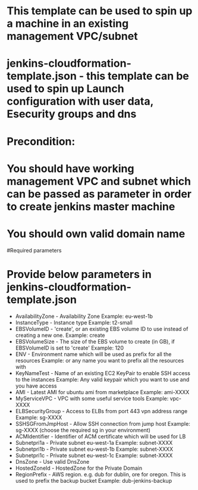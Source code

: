 # This template can be used to spin up a machine in an existing management VPC/subnet
# jenkins-cloudformation-template.json - this template can be used to spin up Launch configuration with user data, Esecurity groups and dns

# Precondition: 
# You should have working management VPC and subnet which can be passed as parameter in order to create jenkins master machine
# You should own valid domain name

#Required parameters
# Provide below parameters in jenkins-cloudformation-template.json
* AvailabilityZone - Availability Zone
  Example: eu-west-1b
* InstanceType - Instance type
  Example: t2-small
* EBSVolumeID - 'create', or an existing EBS volume ID to use instead of creating a new one.
  Example: create
* EBSVolumeSize - The size of the EBS volume to create (in GB), if EBSVolumeID is set to 'create'
  Example: 120
* ENV - Environment name which will be used as prefix for all the resources
  Example: <project specific name> or any name you want to prefix all the resources with
* KeyNameTest - Name of an existing EC2 KeyPair to enable SSH access to the instances
  Example: Any valid keypair which you want to use and you have access
* AMI - Latest AMI for ubuntu ami from marketplace
  Example: ami-XXXX
* MyServiceVPC - VPC with some useful service tools
  Example: vpc-XXXX
* ELBSecurityGroup - Access to ELBs from port 443 vpn address range
  Example: sg-XXXX
* SSHSGFromJmpHost - Allow SSH connection from jump host
  Example: sg-XXXX (choose the required sg in your environment)
* ACMIdentifier - Identifier of ACM certificate which will be used for LB
* Subnetpri1a - Private subnet eu-west-1a
  Example: subnet-XXXX
* Subnetpri1b - Private subnet eu-west-1b
  Example: subnet-XXXX
* Subnetpri1c - Private subnet eu-west-1c
  Example: subnet-XXXX
* DnsZone - Use valid DnsZone
* HostedZoneId - HostedZone for the Private Domain
* RegionPrefix - AWS region. e.g. dub for dublin, ore for oregon. This is used to prefix the backup bucket
  Example: dub-jenkins-backup

